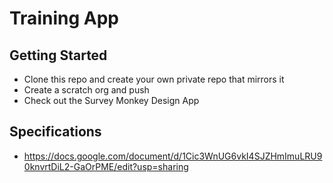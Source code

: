 # Training App

## Getting Started
* Clone this repo and create your own private repo that mirrors it
* Create a scratch org and push
* Check out the Survey Monkey Design App

## Specifications
* https://docs.google.com/document/d/1Cic3WnUG6vkI4SJZHmImuLRU90knvrtDiL2-GaOrPME/edit?usp=sharing
